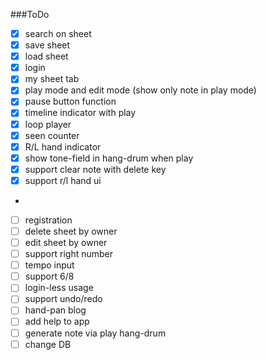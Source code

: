 ###ToDo
- [x] search on sheet
- [x] save sheet
- [x] load sheet
- [x] login
- [x] my sheet tab
- [x] play mode and edit mode  (show only note in play mode)
- [x] pause button function
- [x] timeline indicator with play
- [x] loop player
- [x] seen counter
- [x] R/L hand indicator
- [x] show tone-field in hang-drum when play
- [x] support clear note with delete key
- [x] support r/l hand ui
- 
- [ ] registration
- [ ] delete sheet by owner
- [ ] edit sheet by owner
- [ ] support right number
- [ ] tempo input
- [ ] support 6/8
- [ ] login-less usage
- [ ] support undo/redo
- [ ] hand-pan blog
- [ ] add help to app
- [ ] generate note via play hang-drum
- [ ] change DB